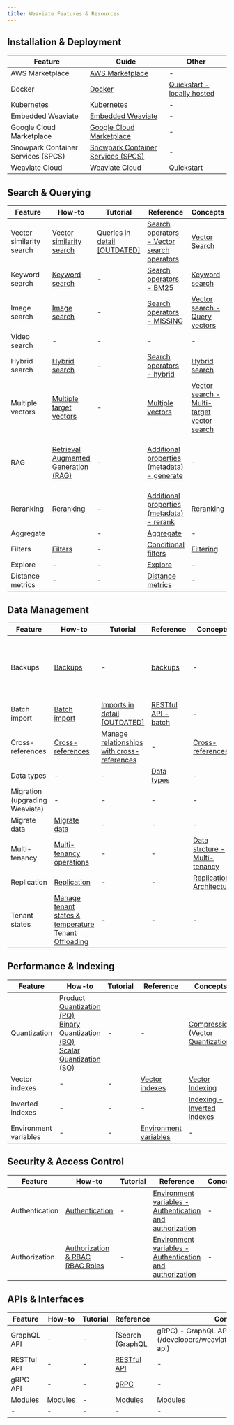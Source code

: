 ```yaml
---
title: Weaviate Features & Resources
---
```


## Installation & Deployment

| Feature | Guide | Other |
| ------- | ------ | -------- |
| AWS Marketplace | [AWS Marketplace](/developers/weaviate/installation/aws-marketplace) | - |
| Docker | [Docker](/developers/weaviate/installation/docker-compose) | [Quickstart - locally hosted](/developers/weaviate/quickstart/local) |
| Kubernetes | [Kubernetes](/developers/weaviate/installation/kubernetes) | - |
| Embedded Weaviate | [Embedded Weaviate](/developers/weaviate/installation/embedded) | - |
| Google Cloud Marketplace | [Google Cloud Marketplace](/developers/weaviate/installation/gc-marketplace) | - |
| Snowpark Container Services (SPCS) | [Snowpark Container Services (SPCS)](/developers/weaviate/installation/spcs-integration) | - |
| Weaviate Cloud | [Weaviate Cloud](/developers/weaviate/installation/weaviate-cloud-services) | [Quickstart](/developers/weaviate/quickstart) |

## Search & Querying

| Feature | How-to | Tutorial | Reference | Concepts | Other |
| ------- | ------ | -------- |---------- |--------- | ----- |
| Vector similarity search | [Vector similarity search](/developers/weaviate/search/similarity) | [Queries in detail [OUTDATED]](/developers/weaviate/tutorials/query) | [Search operators - Vector search operators](/developers/weaviate/api/graphql/search-operators#vector-search-operators) | [Vector Search](/developers/weaviate/concepts/search/vector-search) | - |
| Keyword search | [Keyword search](/developers/weaviate/search/bm25) | - | [Search operators - BM25](/developers/weaviate/api/graphql/search-operators#bm25) | [Keyword search](/developers/weaviate/concepts/search/keyword-search) | - |
| Image search | [Image search](/developers/weaviate/search/image) | - | [Search operators - MISSING](/developers/weaviate/api/graphql/search-operators#vector-search-operators) | [Vector search - Query vectors](/developers/weaviate/concepts/search/vector-search#query-vectors) | - |
| Video search | - | - | - | - | - |
| Hybrid search | [Hybrid search](/developers/weaviate/search/hybrid) | - | [Search operators - hybrid](/developers/weaviate/api/graphql/search-operators#hybrid) | [Hybrid search](/developers/weaviate/concepts/search/hybrid-search) | - |
| Multiple vectors | [Multiple target vectors](/developers/weaviate/search/multi-vector) | - | [Multiple vectors](/developers/weaviate/config-refs/schema/multi-vector) | [Vector search - Multi-target vector search](developers/weaviate/concepts/search/vector-search#multi-target-vector-search) | - |
| RAG | [Retrieval Augmented Generation (RAG)](/developers/weaviate/search/generative) | - | [Additional properties (metadata) - generate](developers/weaviate/api/graphql/additional-properties#generate) | - | [Starter Guides - Retrieval augmented generation (RAG)](/developers/weaviate/starter-guides/generative) |
| Reranking | [Reranking](/developers/weaviate/search/rerank) | - | [Additional properties (metadata) - rerank](/developers/weaviate/api/graphql/additional-properties#rerank) | [Reranking](/developers/weaviate/concepts/reranking) | - |
| Aggregate | [](/developers/weaviate/search/aggregate) | - | [Aggregate](/developers/weaviate/api/graphql/aggregate) | - | - |
| Filters | [Filters](/developers/weaviate/search/filters) | - | [Conditional filters](/developers/weaviate/api/graphql/filters) | [Filtering](/developers/weaviate/concepts/filtering) | - |
| Explore | - | - | [Explore](/developers/weaviate/api/graphql/explore) | - | - |
| Distance metrics | - | - | [Distance metrics](/developers/weaviate/config-refs/distances) | - | - |

## Data Management

| Feature | How-to | Tutorial | Reference | Concepts | Other |
| ------- | ------ | -------- |---------- |--------- | ----- |
| Backups | [Backups](/developers/weaviate/configuration/backups) | - | [backups](/developers/weaviate/api/rest#tag/backups) | - | [Blog - Tutorial - Backup and Restore in Weaviate](/blog/tutorial-backup-and-restore-in-weaviate) |
| Batch import | [Batch import](/developers/weaviate/manage-data/import) | [Imports in detail [OUTDATED]](/developers/weaviate/tutorials/import) | [RESTful API - batch](/developers/weaviate/api/rest#tag/batch) | - | - |
| Cross-references | [Cross-references](/developers/weaviate/manage-data/cross-references) | [Manage relationships with cross-references](/developers/weaviate/tutorials/cross-references) | - | [Cross-references](/developers/weaviate/concepts/data#cross-references) | - |
| Data types | - | - | [Data types](/developers/weaviate/config-refs/datatypes) | - | - |
| Migration (upgrading Weaviate) | - | - | - | - | [Migration](/developers/weaviate/more-resources/migration) |
| Migrate data | [Migrate data](/developers/weaviate/manage-data/migrate) | - | - | - | - |
| Multi-tenancy | [Multi-tenancy operations](/developers/weaviate/manage-data/multi-tenancy) | - | - | [Data strcture - Multi-tenancy](/developers/weaviate/concepts/data#multi-tenancy) | - |
| Replication | [Replication](/developers/weaviate/configuration/replication) | - | - | [Replication Architecture](/developers/weaviate/concepts/replication-architecture) | - |
| Tenant states | [Manage tenant states & temperature](/developers/weaviate/manage-data/tenant-states)<br />[Tenant Offloading](/developers/weaviate/configuration/tenant-offloading) | - | - | - | [Starter Guides - Tenant states](/developers/weaviate/starter-guides/managing-resources/tenant-states) |

## Performance & Indexing

| Feature | How-to | Tutorial | Reference | Concepts | Other |
| ------- | ------ | -------- |---------- |--------- | ----- |
| Quantization | [Product Quantization (PQ)](/developers/weaviate/configuration/compression/pq-compression)<br />[Binary Quantization (BQ)](/developers/weaviate/configuration/compression/bq-compression)<br />[Scalar Quantization (SQ)](/developers/weaviate/configuration/compression/sq-compression) | - | - | [Compression (Vector Quantization)](/developers/weaviate/concepts/vector-quantization) | [Starter Guides - Compression](/developers/weaviate/starter-guides/managing-resources/compression) |
| Vector indexes | - | - | [Vector indexes](/developers/weaviate/config-refs/schema/vector-index) | [Vector Indexing](/developers/weaviate/concepts/vector-index) | - |
| Inverted indexes | - | - | - | [Indexing - Inverted indexes](/developers/weaviate/concepts/indexing#inverted-indexes) | - |
| Environment variables | - | - | [Environment variables](/developers/weaviate/config-refs/env-vars) | - | - |


## Security & Access Control

| Feature | How-to | Tutorial | Reference | Concepts | Other |
| ------- | ------ | -------- |---------- |--------- | ----- |
| Authentication | [Authentication](/developers/weaviate/configuration/authentication) | - | [Environment variables - Authentication and authorization](/developers/weaviate/config-refs/env-vars#authentication-and-authorization) | - | - |
| Authorization | [Authorization & RBAC](/developers/weaviate/configuration/authorization)<br />[RBAC Roles](/developers/weaviate/configuration/roles) | - | [Environment variables - Authentication and authorization](/developers/weaviate/config-refs/env-vars#authentication-and-authorization) | - | - |

## APIs & Interfaces

| Feature | How-to | Tutorial | Reference | Concepts | Other |
| ------- | ------ | -------- |---------- |--------- | ----- |
| GraphQL API | - | - | [Search (GraphQL | gRPC) - GraphQL API](/developers/weaviate/api/graphql#graphql-api) | [Interface / GraphQL](/developers/weaviate/concepts/interface#graphql) | - |
| RESTful API | - | - | [RESTful API](/developers/weaviate/api/rest) | - | - |
| gRPC API | - | - | [gRPC](/developers/weaviate/api/grpc) | - | - |
| Modules | [Modules](/developers/weaviate/configuration/modules) | - | [Modules](/developers/weaviate/modules) | [Modules](/developers/weaviate/concepts/modules) | - |
| - | - | - | - | - | - |
